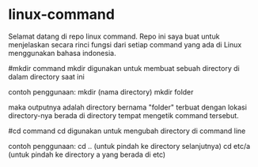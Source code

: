 # linux-command

Selamat datang di repo linux command. Repo ini saya buat untuk menjelaskan secara rinci fungsi dari setiap command yang ada di Linux menggunakan bahasa indonesia.

#mkdir
command mkdir digunakan untuk membuat sebuah directory di dalam directory saat ini

contoh penggunaan:
mkdir (nama directory)
mkdir folder

maka outputnya adalah directory bernama "folder" terbuat dengan lokasi directory-nya berada di directory tempat mengetik command tersebut.

#cd
command cd digunakan untuk mengubah directory di command line

contoh penggunaan:
cd .. (untuk pindah ke directory selanjutnya)
cd etc/a (untuk pindah ke directory a yang berada di etc)
